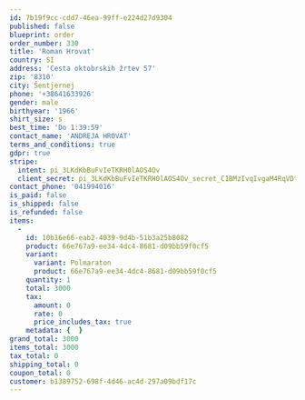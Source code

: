 ```yaml
---
id: 7b19f9cc-cdd7-46ea-99ff-e224d27d9304
published: false
blueprint: order
order_number: 330
title: 'Roman Hrovat'
country: SI
address: 'Cesta oktobrskih žrtev 57'
zip: '8310'
city: Šentjernej
phone: '+38641633926'
gender: male
birthyear: '1966'
shirt_size: s
best_time: 'Do 1:39:59'
contact_name: 'ANDREJA HROVAT'
terms_and_conditions: true
gdpr: true
stripe:
  intent: pi_3LKdKbBuFvIeTKRH0lAOS4Ov
  client_secret: pi_3LKdKbBuFvIeTKRH0lAOS4Ov_secret_C1BMzIvqIvgaM4RqVDtfLBYYA
contact_phone: '041994016'
is_paid: false
is_shipped: false
is_refunded: false
items:
  -
    id: 10b16e66-eab2-4039-9d4b-51b3a25b8082
    product: 66e767a9-ee34-4dc4-8681-d09bb59f0cf5
    variant:
      variant: Polmaraton
      product: 66e767a9-ee34-4dc4-8681-d09bb59f0cf5
    quantity: 1
    total: 3000
    tax:
      amount: 0
      rate: 0
      price_includes_tax: true
    metadata: {  }
grand_total: 3000
items_total: 3000
tax_total: 0
shipping_total: 0
coupon_total: 0
customer: b1389752-698f-4d46-ac4d-297a09bdf17c
---
```

